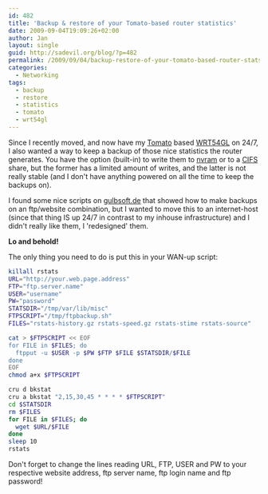 ```yaml
---
id: 482
title: 'Backup & restore of your Tomato-based router statistics'
date: 2009-09-04T19:09:26+02:00
author: Jan
layout: single
guid: http://sadevil.org/blog/?p=482
permalink: /2009/09/04/backup-restore-of-your-tomato-based-router-stats/
categories:
  - Networking
tags:
  - backup
  - restore
  - statistics
  - tomato
  - wrt54gl
---
```

Since I recently moved, and now have my [Tomato](http://www.polarcloud.com/tomato) based [WRT54GL](http://www.linksysbycisco.com/US/en/products/WRT54GL) on 24/7, I also wanted a way to keep a backup of those nice statistics the router generates. You have the option (built-in) to write them to [nvram](http://en.wikipedia.org/wiki/Non-volatile_random_access_memory) or to a [CIFS](http://en.wikipedia.org/wiki/Server_Message_Block) share, but the former has a limited amount of writes, and the latter is not really stable (and I don't have anything powered on all the time to keep the backups on).

I found some nice scripts on [gulbsoft.de](http://gulbsoft.de/doku.php/projects/linksys) that showed how to make backups on an ftp/website combination, but I wanted to move this to an internet-host (since that thing IS up 24/7 in contrast to my inhouse infrastructure) and I didn't really like them, I 'redesigned' them.

**Lo and behold!** 

The only thing you need to do is put this in your WAN-up script:

```bash
killall rstats
URL="http://your.web.page.address"
FTP="ftp.server.name"
USER="username"
PW="password"
STATSDIR="/tmp/var/lib/misc"
FTPSCRIPT="/tmp/ftpbackup.sh"
FILES="rstats-history.gz rstats-speed.gz rstats-stime rstats-source"

cat > $FTPSCRIPT << EOF
for FILE in $FILES; do
  ftpput -u $USER -p $PW $FTP $FILE $STATSDIR/$FILE
done
EOF
chmod a+x $FTPSCRIPT

cru d bkstat
cru a bkstat "2,15,30,45 * * * * $FTPSCRIPT"
cd $STATSDIR
rm $FILES
for FILE in $FILES; do
  wget $URL/$FILE
done
sleep 10
rstats
``` 

Don't forget to change the lines reading URL, FTP, USER and PW to your respective website address, ftp server name, ftp login name and ftp password!